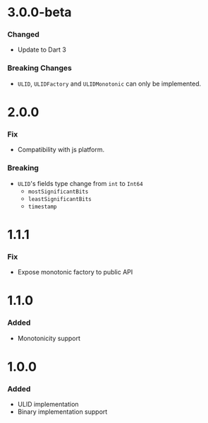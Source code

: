 # 3.0.0-beta

### Changed
- Update to Dart 3

### Breaking Changes
- `ULID`, `ULIDFactory` and `ULIDMonotonic` can only be implemented.

# 2.0.0

### Fix

* Compatibility with js platform.

### Breaking

* `ULID`'s fields type change from `int` to `Int64`
    * `mostSignificantBits`
    * `leastSignificantBits`
    * `timestamp`

# 1.1.1

### Fix

* Expose monotonic factory to public API

# 1.1.0

### Added

* Monotonicity support

# 1.0.0

### Added

* ULID implementation
* Binary implementation support
